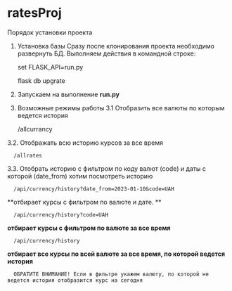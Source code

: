 # ratesProj

Порядок установки проекта 
1. Установка базы 
   Сразу после клонирования проекта необходимо развернуть БД. Выполняем действия в командной строке:
 
 
	set FLASK_API=run.py

	flask db upgrate
 
 2. Запускаем на выполнение **run.py**
 3. Возможные режимы работы
   3.1 Отобразить все валюты по которым ведется история 
   
      /allcurrancy
         
   3.2. Отображать всю историю курсов за все время
   
      /allrates
   
   3.3. Отобрать историю с фильтром по коду валют (code) и даты с которой (date_from) хотим посмотреть историю
   
      /api/currency/history?date_from=2023-01-10&code=UAH
      
**отбирает курсы с фильтром по валюте и дате. **
      
      /api/currency/history?code=UAH
      
      
**отбирает курсы с фильтром по валюте за все время**
      
      
      /api/currency/history
      
      
**отбирает все курсы по всей валюте за все время, по которой ведется история**
      
      ОБРАТИТЕ ВНИМАНИЕ! Если в фильтре укажем валюту, по которой не ведется история отобразится курс на сегодня
      
      
